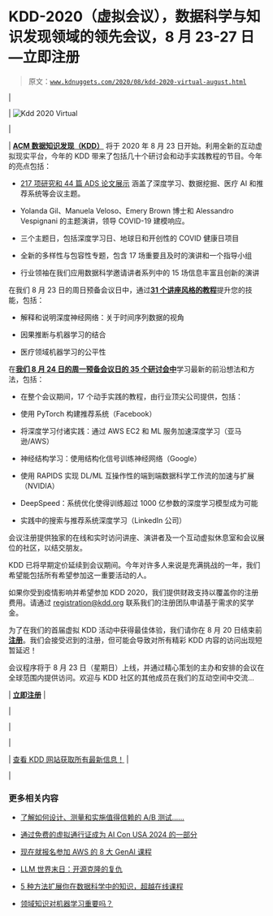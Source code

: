 # KDD-2020（虚拟会议），数据科学与知识发现领域的领先会议，8 月 23-27 日—立即注册

> 原文：[`www.kdnuggets.com/2020/08/kdd-2020-virtual-august.html`](https://www.kdnuggets.com/2020/08/kdd-2020-virtual-august.html)

|

&#124; ![Kdd 2020 Virtual](https://www.cvent.com/events/kdd-2020/event-summary-eb9eeca9963443d18902dbe47190ea4c.aspx)

&#124;

&#124; [**ACM 数据知识发现（KDD）**](https://www.kdd.org/kdd2020/) 将于 2020 年 8 月 23 日开始。利用全新的互动虚拟现实平台，今年的 KDD 带来了包括几十个研讨会和动手实践教程的节目。今年的亮点包括：

+   [217 项研究和 44 篇 ADS 论文展示](https://www.kdd.org/kdd2020/) 涵盖了深度学习、数据挖掘、医疗 AI 和推荐系统等会议主题。

+   Yolanda Gil、Manuela Veloso、Emery Brown 博士和 Alessandro Vespignani 的主题演讲，领导 COVID-19 建模响应。

+   三个主题日，包括深度学习日、地球日和开创性的 COVID 健康日项目

+   全新的多样性与包容性专题，包含 17 场重要且及时的演讲和一个指导小组

+   行业领袖在我们应用数据科学邀请讲者系列中的 15 场信息丰富且创新的演讲

在我们 8 月 23 日的周日预备会议日中，通过[**31 个讲座风格的教程**](https://www.kdd.org/kdd2020/)提升您的技能，包括：

+   解释和说明深度神经网络：关于时间序列数据的视角

+   因果推断与机器学习的结合

+   医疗领域机器学习的公平性

在[**我们 8 月 24 日的周一预备会议日的 35 个研讨会中**](https://www.kdd.org/kdd2020/)学习最新的前沿想法和方法，包括：

+   在整个会议期间，17 个动手实践的教程，由行业顶尖公司提供，包括：

+   使用 PyTorch 构建推荐系统（Facebook）

+   将深度学习付诸实践：通过 AWS EC2 和 ML 服务加速深度学习（亚马逊/AWS）

+   神经结构学习：使用结构化信号训练神经网络（Google）

+   使用 RAPIDS 实现 DL/ML 互操作性的端到端数据科学工作流的加速与扩展（NVIDIA）

+   DeepSpeed：系统优化使得训练超过 1000 亿参数的深度学习模型成为可能

+   实践中的搜索与推荐系统深度学习（LinkedIn 公司）

会议注册提供独家的在线和实时访问讲座、演讲者及一个互动虚拟休息室和会议展位的社区，以结交朋友。

KDD 已将早期定价延续到会议期间。今年对许多人来说是充满挑战的一年，我们希望能包括所有希望参加这一重要活动的人。

如果你受到疫情影响并希望参加 KDD 2020，我们提供财政支持以覆盖你的注册费用。请通过 registration@kdd.org 联系我们的注册团队申请基于需求的奖学金。

为了在我们的首届虚拟 KDD 活动中获得最佳体验，我们请你在 8 月 20 日结束前 [**注册**](https://www.cvent.com/events/kdd-2020/event-summary-eb9eeca9963443d18902dbe47190ea4c.aspx)。我们会接受迟到的注册，但可能会导致对所有精彩 KDD 内容的访问出现短暂延迟！

会议程序将于 8 月 23 日（星期日）上线，并通过精心策划的主办和安排的会议在全球范围内提供访问。欢迎与 KDD 社区的其他成员在我们的互动空间中交流...

&#124; [**立即注册**](https://www.cvent.com/events/kdd-2020/event-summary-eb9eeca9963443d18902dbe47190ea4c.aspx) &#124;

&#124;

|

|

&#124;  [查看 KDD 网站获取所有最新信息！](https://www.kdd.org/kdd2020/) &#124;

|

### 更多相关内容

+   [了解如何设计、测量和实施值得信赖的 A/B 测试……](https://www.kdnuggets.com/2023/01/sphere-design-measure-implement-trustworthy-ab-tests-ronny-kohavi.html)

+   [通过免费的虚拟通行证成为 AI Con USA 2024 的一部分](https://www.kdnuggets.com/2024/05/ai-con-usa-navigate-the-future-of-ai-with-a-free-virtual-pass)

+   [现在就报名参加 AWS 的 8 大 GenAI 课程](https://www.kdnuggets.com/top-8-genai-courses-for-aws-to-take-now)

+   [LLM 世界末日：开源克隆的复仇](https://www.kdnuggets.com/2023/05/llm-apocalypse-revenge-open-source-clones.html)

+   [5 种方法扩展你在数据科学中的知识，超越在线课程](https://www.kdnuggets.com/2022/04/5-ways-expand-knowledge-data-science-beyond-online-courses.html)

+   [领域知识对机器学习重要吗？](https://www.kdnuggets.com/2022/07/domain-knowledge-important-machine-learning.html)
